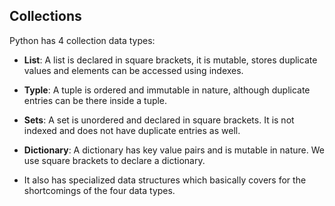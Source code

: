 ## Collections

Python has 4 collection data types: 

- **List**: A list is declared in square brackets, it is mutable, stores duplicate values and elements can be accessed using indexes.
- **Typle**: A tuple is ordered and immutable in nature, although duplicate entries can be there inside a tuple.
- **Sets**: A set is unordered and declared in square brackets. It is not indexed and does not have duplicate entries as well.
- **Dictionary**: A dictionary has key value pairs and is mutable in nature. We use square brackets to declare a dictionary.

- It also has specialized data structures which basically covers for the shortcomings of the four data types.

 